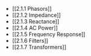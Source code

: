 

- [[2.1.1 Phasors]]
- [[2.1.2 Impedance]]
- [[2.1.3 Reactance]]
- [[2.1.4 AC Power]]
- [[2.1.5 Frequency Response]]
- [[2.1.6 Filters]]
- [[2.1.7 Transformers]]